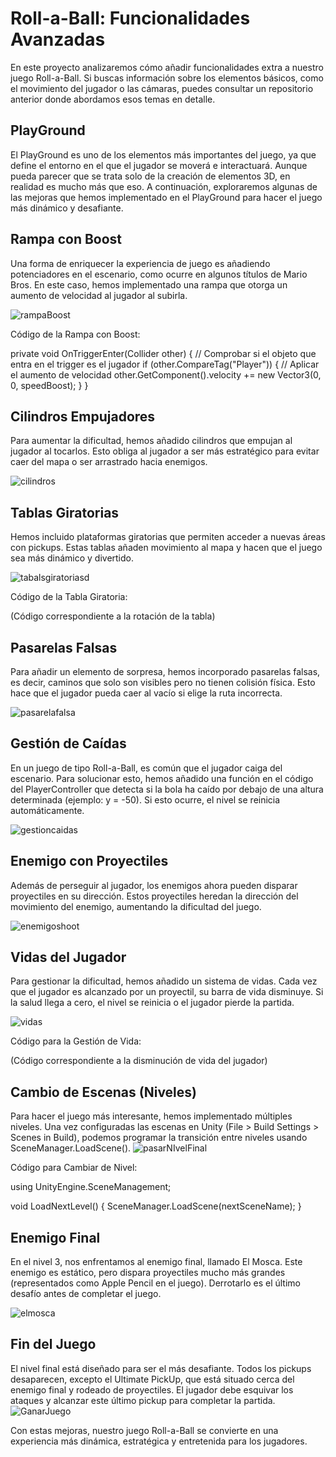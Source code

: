 # Roll-a-Ball: Funcionalidades Avanzadas

En este proyecto analizaremos cómo añadir funcionalidades extra a nuestro juego Roll-a-Ball. Si buscas información sobre los elementos básicos, como el movimiento del jugador o las cámaras, puedes consultar un repositorio anterior donde abordamos esos temas en detalle.

## PlayGround

El PlayGround es uno de los elementos más importantes del juego, ya que define el entorno en el que el jugador se moverá e interactuará. Aunque pueda parecer que se trata solo de la creación de elementos 3D, en realidad es mucho más que eso. A continuación, exploraremos algunas de las mejoras que hemos implementado en el PlayGround para hacer el juego más dinámico y desafiante.

## Rampa con Boost

Una forma de enriquecer la experiencia de juego es añadiendo potenciadores en el escenario, como ocurre en algunos títulos de Mario Bros. En este caso, hemos implementado una rampa que otorga un aumento de velocidad al jugador al subirla.

![rampaBoost](https://github.com/user-attachments/assets/f5f33d4d-87c5-4151-92b4-899860748f98)


Código de la Rampa con Boost:

private void OnTriggerEnter(Collider other)
{
    // Comprobar si el objeto que entra en el trigger es el jugador
    if (other.CompareTag("Player"))
    {
        // Aplicar el aumento de velocidad
        other.GetComponent<Rigidbody>().velocity += new Vector3(0, 0, speedBoost);
    }
}

## Cilindros Empujadores

Para aumentar la dificultad, hemos añadido cilindros que empujan al jugador al tocarlos. Esto obliga al jugador a ser más estratégico para evitar caer del mapa o ser arrastrado hacia enemigos.

![cilindros](https://github.com/user-attachments/assets/0f6100ba-9b41-4686-8405-3c4dc8bbc805)

## Tablas Giratorias

Hemos incluido plataformas giratorias que permiten acceder a nuevas áreas con pickups. Estas tablas añaden movimiento al mapa y hacen que el juego sea más dinámico y divertido.

![tabalsgiratoriasd](https://github.com/user-attachments/assets/f05b7d97-307a-471b-aed5-5ca3cca8f552)


Código de la Tabla Giratoria:

(Código correspondiente a la rotación de la tabla)

## Pasarelas Falsas

Para añadir un elemento de sorpresa, hemos incorporado pasarelas falsas, es decir, caminos que solo son visibles pero no tienen colisión física. Esto hace que el jugador pueda caer al vacío si elige la ruta incorrecta.

![pasarelafalsa](https://github.com/user-attachments/assets/c8f10fe8-c927-4f2f-b268-0bc06d815c26)

## Gestión de Caídas

En un juego de tipo Roll-a-Ball, es común que el jugador caiga del escenario. Para solucionar esto, hemos añadido una función en el código del PlayerController que detecta si la bola ha caído por debajo de una altura determinada (ejemplo: y = -50). Si esto ocurre, el nivel se reinicia automáticamente.

![gestioncaidas](https://github.com/user-attachments/assets/62394e81-b0ca-44fa-8f46-64c4051d461f)

## Enemigo con Proyectiles

Además de perseguir al jugador, los enemigos ahora pueden disparar proyectiles en su dirección. Estos proyectiles heredan la dirección del movimiento del enemigo, aumentando la dificultad del juego.

![enemigoshoot](https://github.com/user-attachments/assets/a9df1096-792f-4b15-9db2-98317d8c1cb8)


## Vidas del Jugador

Para gestionar la dificultad, hemos añadido un sistema de vidas. Cada vez que el jugador es alcanzado por un proyectil, su barra de vida disminuye. Si la salud llega a cero, el nivel se reinicia o el jugador pierde la partida.

![vidas](https://github.com/user-attachments/assets/518d7ae4-a5ba-4d71-bd3b-21b4cbc8361a)

Código para la Gestión de Vida:


(Código correspondiente a la disminución de vida del jugador)

## Cambio de Escenas (Niveles)

Para hacer el juego más interesante, hemos implementado múltiples niveles. Una vez configuradas las escenas en Unity (File > Build Settings > Scenes in Build), podemos programar la transición entre niveles usando SceneManager.LoadScene().
![pasarNIvelFinal](https://github.com/user-attachments/assets/846e8104-9075-44db-b74d-1f5b3b4a8c9d)

Código para Cambiar de Nivel:

using UnityEngine.SceneManagement;

void LoadNextLevel()
{
    SceneManager.LoadScene(nextSceneName);
}

## Enemigo Final

En el nivel 3, nos enfrentamos al enemigo final, llamado El Mosca. Este enemigo es estático, pero dispara proyectiles mucho más grandes (representados como Apple Pencil en el juego). Derrotarlo es el último desafío antes de completar el juego.

![elmosca](https://github.com/user-attachments/assets/e3627f45-b57f-4a87-9be0-32c9cab52361)


## Fin del Juego

El nivel final está diseñado para ser el más desafiante. Todos los pickups desaparecen, excepto el Ultimate PickUp, que está situado cerca del enemigo final y rodeado de proyectiles. El jugador debe esquivar los ataques y alcanzar este último pickup para completar la partida.
![GanarJuego](https://github.com/user-attachments/assets/04a5a161-65fc-4b3c-b7ca-8f5011fd859d)

Con estas mejoras, nuestro juego Roll-a-Ball se convierte en una experiencia más dinámica, estratégica y entretenida para los jugadores.
